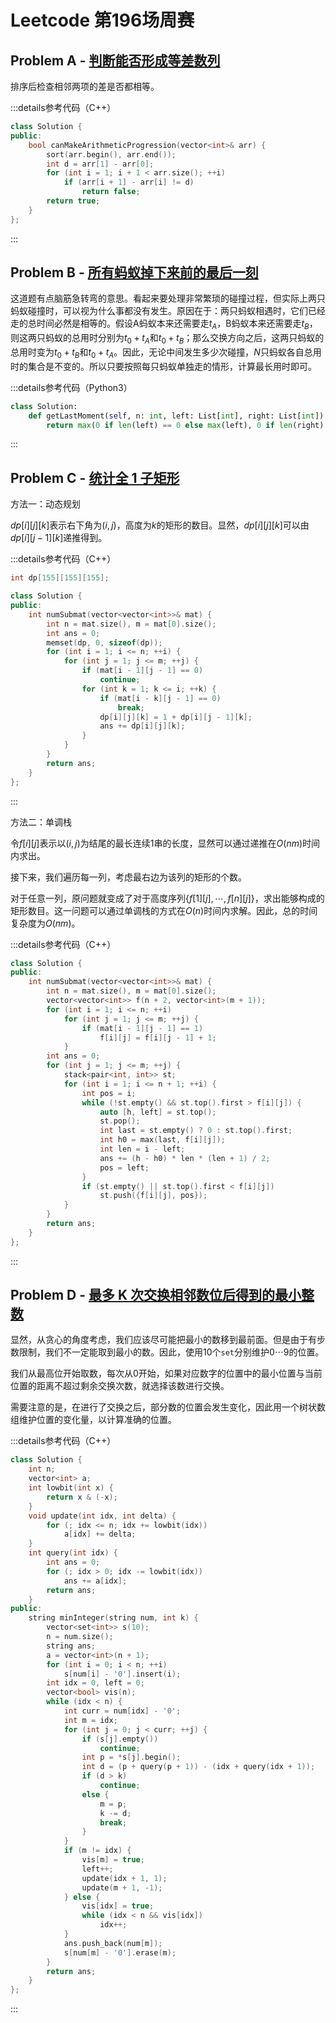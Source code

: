 # Leetcode 第196场周赛

## Problem A - [判断能否形成等差数列](https://leetcode.cn/problems/can-make-arithmetic-progression-from-sequence/)

排序后检查相邻两项的差是否都相等。

:::details参考代码（C++）

```cpp
class Solution {
public:
    bool canMakeArithmeticProgression(vector<int>& arr) {
        sort(arr.begin(), arr.end());
        int d = arr[1] - arr[0];
        for (int i = 1; i + 1 < arr.size(); ++i)
            if (arr[i + 1] - arr[i] != d)
                return false;
        return true;
    }
};
```

:::

## Problem B - [所有蚂蚁掉下来前的最后一刻](https://leetcode.cn/problems/last-moment-before-all-ants-fall-out-of-a-plank/)

这道题有点脑筋急转弯的意思。看起来要处理非常繁琐的碰撞过程，但实际上两只蚂蚁碰撞时，可以视为什么事都没有发生。原因在于：两只蚂蚁相遇时，它们已经走的总时间必然是相等的。假设A蚂蚁本来还需要走$t_A$，B蚂蚁本来还需要走$t_B$，则这两只蚂蚁的总用时分别为$t_0+t_A$和$t_0+t_B$；那么交换方向之后，这两只蚂蚁的总用时变为$t_0+t_B$和$t_0+t_A$。因此，无论中间发生多少次碰撞，$N$只蚂蚁各自总用时的集合是不变的。所以只要按照每只蚂蚁单独走的情形，计算最长用时即可。

:::details参考代码（Python3）

```python
class Solution:
    def getLastMoment(self, n: int, left: List[int], right: List[int]) -> int:
        return max(0 if len(left) == 0 else max(left), 0 if len(right) == 0 else n - min(right))
```

:::

## Problem C - [统计全 1 子矩形](https://leetcode.cn/problems/count-submatrices-with-all-ones/)

方法一：动态规划

$dp[i][j][k]$表示右下角为$(i,j)$，高度为$k$的矩形的数目。显然，$dp[i][j][k]$可以由$dp[i][j-1][k]$递推得到。

:::details参考代码（C++）

```cpp
int dp[155][155][155];

class Solution {
public:
    int numSubmat(vector<vector<int>>& mat) {
        int n = mat.size(), m = mat[0].size();
        int ans = 0;
        memset(dp, 0, sizeof(dp));
        for (int i = 1; i <= n; ++i) {
            for (int j = 1; j <= m; ++j) {
                if (mat[i - 1][j - 1] == 0)
                    continue;
                for (int k = 1; k <= i; ++k) {
                    if (mat[i - k][j - 1] == 0)
                        break;
                    dp[i][j][k] = 1 + dp[i][j - 1][k];
                    ans += dp[i][j][k];
                }
            }
        }
        return ans;
    }
};
```

:::

方法二：单调栈

令$f[i][j]$表示以$(i,j)$为结尾的最长连续1串的长度，显然可以通过递推在$O(nm)$时间内求出。

接下来，我们遍历每一列，考虑最右边为该列的矩形的个数。

对于任意一列，原问题就变成了对于高度序列$\{f[1][j],\cdots,f[n][j]\}$，求出能够构成的矩形数目。这一问题可以通过单调栈的方式在$O(n)$时间内求解。因此，总的时间复杂度为$O(nm)$。

:::details参考代码（C++）

```cpp
class Solution {
public:
    int numSubmat(vector<vector<int>>& mat) {
        int n = mat.size(), m = mat[0].size();
        vector<vector<int>> f(n + 2, vector<int>(m + 1));
        for (int i = 1; i <= n; ++i)
            for (int j = 1; j <= m; ++j) {
                if (mat[i - 1][j - 1] == 1)
                    f[i][j] = f[i][j - 1] + 1;
            }
        int ans = 0;
        for (int j = 1; j <= m; ++j) {
            stack<pair<int, int>> st;
            for (int i = 1; i <= n + 1; ++i) {
                int pos = i;
                while (!st.empty() && st.top().first > f[i][j]) {
                    auto [h, left] = st.top();
                    st.pop();
                    int last = st.empty() ? 0 : st.top().first;
                    int h0 = max(last, f[i][j]);
                    int len = i - left;
                    ans += (h - h0) * len * (len + 1) / 2;
                    pos = left;
                }
                if (st.empty() || st.top().first < f[i][j])
                    st.push({f[i][j], pos});
            }
        }
        return ans;
    }
};
```

:::

## Problem D - [最多 K 次交换相邻数位后得到的最小整数](https://leetcode.cn/problems/minimum-possible-integer-after-at-most-k-adjacent-swaps-on-digits/)

显然，从贪心的角度考虑，我们应该尽可能把最小的数移到最前面。但是由于有步数限制，我们不一定能取到最小的数。因此，使用$10$个`set`分别维护$0\cdots9$的位置。

我们从最高位开始取数，每次从$0$开始，如果对应数字的位置中的最小位置与当前位置的距离不超过剩余交换次数，就选择该数进行交换。

需要注意的是，在进行了交换之后，部分数的位置会发生变化，因此用一个树状数组维护位置的变化量，以计算准确的位置。

:::details参考代码（C++）

```cpp
class Solution {
    int n;
    vector<int> a;
    int lowbit(int x) {
        return x & (-x);
    }
    void update(int idx, int delta) {
        for (; idx <= n; idx += lowbit(idx))
            a[idx] += delta;
    }
    int query(int idx) {
        int ans = 0;
        for (; idx > 0; idx -= lowbit(idx))
            ans += a[idx];
        return ans;
    }
public:
    string minInteger(string num, int k) {
        vector<set<int>> s(10);
        n = num.size();
        string ans;
        a = vector<int>(n + 1);
        for (int i = 0; i < n; ++i)
            s[num[i] - '0'].insert(i);
        int idx = 0, left = 0;
        vector<bool> vis(n);
        while (idx < n) {
            int curr = num[idx] - '0';
            int m = idx;
            for (int j = 0; j < curr; ++j) {
                if (s[j].empty())
                    continue;
                int p = *s[j].begin();
                int d = (p + query(p + 1)) - (idx + query(idx + 1));
                if (d > k)
                    continue;
                else {
                    m = p;
                    k -= d;
                    break;
                }
            }
            if (m != idx) {
                vis[m] = true;
                left++;
                update(idx + 1, 1);
                update(m + 1, -1);
            } else {
                vis[idx] = true;
                while (idx < n && vis[idx])
                    idx++;
            }
            ans.push_back(num[m]);
            s[num[m] - '0'].erase(m);
        }
        return ans;
    }
};
```

:::
